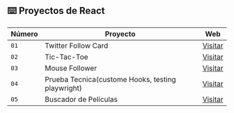 ## ⌨️ Proyectos de React

| Número | Proyecto            | Web                                                       |
| ------ | ------------------- | --------------------------------------------------------- |
| `01`   | Twitter Follow Card | [Visitar](https://curso-react-psi-lyart.vercel.app/)      |
| `02`   | Tic-Tac-Toe         | [Visitar](https://curso-react-j7z8.vercel.app/)           |
| `03`   | Mouse Follower      | [Visitar](https://curso-react-mouse-follower.vercel.app/) |
| `04`   | Prueba Tecnica(custome Hooks, testing playwright)    | [Visitar](https://curso-react-gold.vercel.app/) |
| `05`   | Buscador de Películas    | [Visitar](https://curso-react-r2ms-epbmimm7s-lopez2730s-projects.vercel.app/) |
